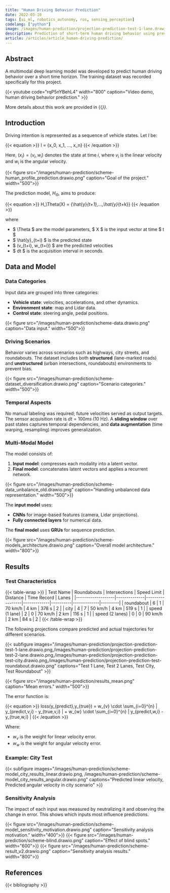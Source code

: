 ```yaml
---
title: "Human Driving Behavior Prediction"
date: 2022-03-10
tags: [ai_ml, robotics_autonomy, ros, sensing_perception]
codelang: ["python"]
image: /images/human-prediction/projection-prediction-test-1-lane.drawio.png
description: Prediction of short-term human driving behavior using previous vehicle states, based on a deep learning model integrating multiple sensors.
article: /articles/article_human-driving-prediction/
---
```


## Abstract

A multimodal deep learning model was developed to predict human driving behavior over a short time horizon. The training dataset was recorded specifically for this project.

{{< youtube code="rqP5nYBehL4" width="800" caption="Video demo, human driving behavior prediction." >}}

More details about this work are provided in {{<cite PredictionHPousseur>}}.

## Introduction

Driving intention is represented as a sequence of vehicle states. Let $I$ be:

{{< equation >}}
I = \{x_0, x_1, ..., x_n\}
{{< /equation >}}

Here, $(x_i) = (v_i, w_i)$ denotes the state at time $i$, where $v_i$ is the linear velocity and $w_i$ is the angular velocity.

{{< figure src="/images/human-prediction/scheme-human_profile_prediction.drawio.png" caption="Goal of the project." width="500">}}

The prediction model, $H_\Theta$, aims to produce:

{{< equation >}}
H_\Theta(X) = \{\hat{y}_{t+1},...,\hat{y}_{t+k}\}
{{< /equation >}}

where 
- $ \Theta $  are the model parameters, $  X $  is the input vector at time $  t $ 
- $ \hat{y}_{t+i} $  is the predicted state
- $ (v_{t+i}, w_{t+i}) $  are the predicted velocities  
- $ dt $  is the acquisition interval in seconds.


## Data and Model

### Data Categories

Input data are grouped into three categories:

- **Vehicle state**: velocities, accelerations, and other dynamics.
- **Environment state**: map and Lidar data.
- **Control state**: steering angle, pedal positions.

{{< figure src="/images/human-prediction/scheme-data.drawio.png" caption="Data input." width="500">}}

### Driving Scenarios

Behavior varies across scenarios such as highways, city streets, and roundabouts. The dataset includes both **structured** (lane-marked roads) and **unstructured** (urban intersections, roundabouts) environments to prevent bias.

{{< figure src="/images/human-prediction/scheme-dataset_diversification.drawio.png" caption="Scenario categories." width="500">}}

### Temporal Aspects

No manual labeling was required; future velocities served as output targets. The sensor acquisition rate is $dt = 100ms$ (10 Hz). A **sliding window** over past states captures temporal dependencies, and **data augmentation** (time warping, resampling) improves generalization.

### Multi-Modal Model

The model consists of:

1. **Input model**: compresses each modality into a latent vector.
2. **Final model**: concatenates latent vectors and applies a recurrent network.

{{< figure src="/images/human-prediction/scheme-data_unbalance_old.drawio.png" caption="Handling unbalanced data representation." width="500">}}

The **input model** uses:
- **CNNs** for image-based features (camera, Lidar projections).
- **Fully connected layers** for numerical data.

The **final model** uses **GRUs** for sequence prediction.

{{< figure src="/images/human-prediction/scheme-models_architecture.drawio.png" caption="Overall model architecture." width="800">}}

## Results

### Test Characteristics

{{< table-wrap >}}
| Test Name         |  Roundabouts |  Intersections | Speed Limit | Distance | Time Record |  Lanes |
|-------------------|--------------|-----------------|-------------|----------|-------------|---------|
| roundabout        | 6            | 1               | 70 km/h     | 4 km     | 378 s       | 2       |
| city              | 4            | 7               | 50 km/h     | 4 km     | 519 s       | 1       |
| speed (1 lane)    | 2            | 0               | 70 km/h     | 2 km     | 116 s       | 1       |
| speed (2 lanes)   | 0            | 0               | 90 km/h     | 2 km     | 84 s        | 2       |
{{< /table-wrap >}}

The following projections compare predicted and actual trajectories for different scenarios.

{{< subfigure images="/images/human-prediction/projection-prediction-test-1-lane.drawio.png,/images/human-prediction/projection-prediction-test-2-lane.drawio.png,/images/human-prediction/projection-prediction-test-city.drawio.png,/images/human-prediction/projection-prediction-test-roundabout.drawio.png" captions="Test 1 Lane, Test 2 Lanes, Test City, Test Roundabout" >}}

{{< figure src="/images/human-prediction/results_mean.png" caption="Mean errors." width="500">}}

The error function is:

{{< equation >}}
loss(y_{predict},y_{true}) = w_{v} \cdot \sum_{i=0}^{n} | y_{predict,v,i} - y_{true,v,i} | + w_{w} \cdot \sum_{i=0}^{n} | y_{predict,w,i} - y_{true,w,i} |
{{< /equation >}}

Where:
- $w_v$ is the weight for linear velocity error.
- $w_w$ is the weight for angular velocity error.

### Example: City Test

{{< subfigure images="/images/human-prediction/scheme-model_city_results_linear.drawio.png, /images/human-prediction/scheme-model_city_results_angular.drawio.png" captions="Predicted linear velocity, Predicted angular velocity in city scenario" >}}

### Sensitivity Analysis

The impact of each input was measured by neutralizing it and observing the change in error. This shows which inputs most influence predictions.

{{< figure src="/images/human-prediction/scheme-model_sensitivity_motivation.drawio.png" caption="Sensitivity analysis motivation." width="400">}}
{{< figure src="/images/human-prediction/scheme-blind.drawio.png" caption="Effect of blind spots." width="600">}}
{{< figure src="/images/human-prediction/scheme-result_v2.drawio.png" caption="Sensitivity analysis results." width="800">}}

## References

{{< bibliography >}}
